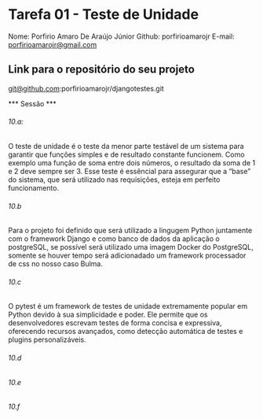 # Tarefa 01 - Teste de Unidade
Nome: Porfirio Amaro De Araújo Júnior
Github: porfirioamarojr
E-mail: porfirioamarojr@gmail.com

## Link para o repositório do seu projeto 
git@github.com:porfirioamarojr/djangotestes.git

*** Sessão ***
###### 10.a:
O teste de unidade é o teste da menor parte testável de um sistema para garantir que funções simples e de resultado constante funcionem. Como exemplo uma função de soma entre dois números, o resultado da soma de 1 e 2 deve sempre ser 3. Esse teste é essêncial para assegurar que a “base” do sistema, que será utilizado nas requisições, esteja em perfeito funcionamento.

###### 10.b
Para o projeto foi definido que será utilizado a lingugem Python juntamente com o framework Django e como banco de dados da aplicação o postgreSQL, se possível será utilizado uma imagem Docker do PostgreSQL, somente se houver tempo será adicionadado um framework processador de css no nosso caso Bulma.

###### 10.c
O pytest é um framework de testes de unidade extremamente popular em Python devido à sua simplicidade e poder. Ele permite que os desenvolvedores escrevam testes de forma concisa e expressiva, oferecendo recursos avançados, como detecção automática de testes e plugins personalizáveis.

###### 10.d


###### 10.e

###### 10.f